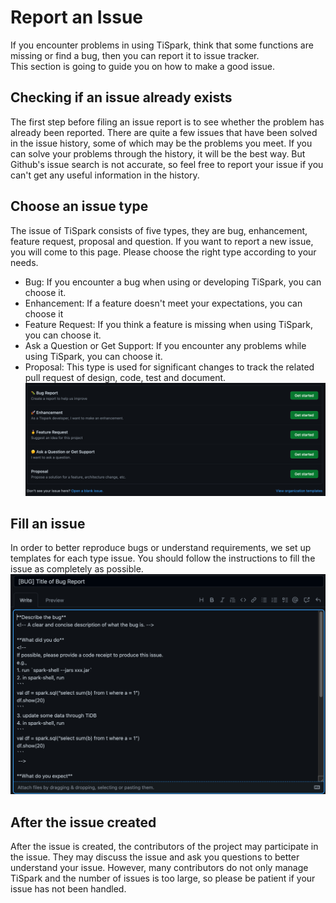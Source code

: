 # Report an Issue
If you encounter problems in using TiSpark, think that some functions are missing or find a bug, then you can report it to issue tracker.  
This section is going to guide you on how to make a good issue.

## Checking if an issue already exists
The first step before filing an issue report is to see whether the problem has already been reported.
There are quite a few issues that have been solved in the issue history, some of which may be the problems you meet.
If you can solve your problems through the history, it will be the best way. 
But Github's issue search is not accurate, so feel free to report your issue if you can't get any useful information in the history.

## Choose an issue type
The issue of TiSpark consists of five types, they are bug, enhancement, feature request, proposal and question.
If you want to report a new issue, you will come to this page. Please choose the right type according to your needs.
- Bug: If you encounter a bug when using or developing TiSpark, you can choose it.
- Enhancement: If a feature doesn't meet your expectations, you can choose it
- Feature Request: If you think a feature is missing when using TiSpark, you can choose it.
- Ask a Question or Get Support: If you encounter any problems while using TiSpark, you can choose it.
- Proposal: This type is used for significant changes to track the related pull request of design, code, test and document.
![issue choose](pics/issue_choose.png)

## Fill an issue
In order to better reproduce bugs or understand requirements, we set up templates for each type issue. 
You should follow the instructions to fill the issue as completely as possible.
![issue_template](pics/issue_template.png)

## After the issue created
After the issue is created, the contributors of the project may participate in the issue.
They may discuss the issue and ask you questions to better understand your issue.
However, many contributors do not only manage TiSpark and the number of issues is too large, 
so please be patient if your issue has not been handled.